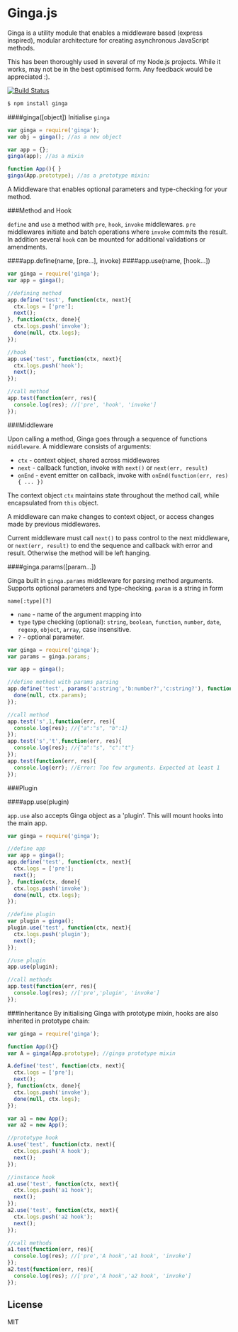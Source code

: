 # Ginga.js

Ginga is a utility module that enables a middleware based (express inspired), modular architecture for creating asynchronous JavaScript methods.

This has been thoroughly used in several of my Node.js projects. While it works, may not be in the best optimised form. Any feedback would be appreciated :).

[![Build Status](https://travis-ci.org/cshum/ginga.svg?branch=master)](https://travis-ci.org/cshum/ginga)

```bash
$ npm install ginga
```

####ginga([object])
Initialise `ginga`

```js
var ginga = require('ginga');
var obj = ginga(); //as a new object

var app = {};
ginga(app); //as a mixin

function App(){ }
ginga(App.prototype); //as a prototype mixin:
```

A Middleware that enables optional parameters and type-checking for your method.

###Method and Hook

`define` and `use` a method with `pre`, `hook`, `invoke` middlewares.
`pre` middlewares initiate and batch operations where `invoke` commits the result. 
In addition several `hook` can be mounted for additional validations or amendments.

####app.define(name, [pre...], invoke)
####app.use(name, [hook...])

```js
var ginga = require('ginga');
var app = ginga();

//defining method
app.define('test', function(ctx, next){
  ctx.logs = ['pre'];
  next();
}, function(ctx, done){
  ctx.logs.push('invoke');
  done(null, ctx.logs);
});

//hook
app.use('test', function(ctx, next){
  ctx.logs.push('hook');
  next();
});

//call method
app.test(function(err, res){
  console.log(res); //['pre', 'hook', 'invoke']
});
```

###Middleware

Upon calling a method, Ginga goes through a sequence of functions `middleware`. A middleware consists of arguments: 
* `ctx` - context object, shared across middlewares
* `next` - callback function, invoke with `next()` or `next(err, result)` 
* `onEnd` - event emitter on callback, invoke with `onEnd(function(err, res){ ... })`

The context object `ctx` maintains state throughout the method call, while encapsulated from `this` object.

A middleware can make changes to context object, or access changes made by previous middlewares.

Current middleware must call `next()` to pass control to the next middleware, or `next(err, result)` to end the sequence and callback with error and result.
Otherwise the method will be left hanging.

####ginga.params([param...])

Ginga built in `ginga.params` middleware for parsing method arguments. Supports optional parameters and type-checking.
`param` is a string in form 

`name[:type][?]`

* `name` - name of the argument mapping into
* `type` type checking (optional): `string`, `boolean`, `function`, `number`, `date`, `regexp`, `object`, `array`, case insensitive.
* `?` - optional parameter.

```js
var ginga = require('ginga');
var params = ginga.params;

var app = ginga();

//define method with params parsing
app.define('test', params('a:string','b:number?','c:string?'), function(ctx, done){
  done(null, ctx.params); 
});

//call method
app.test('s',1,function(err, res){
  console.log(res); //{"a":"s", "b":1}
});
app.test('s','t',function(err, res){
  console.log(res); //{"a":"s", "c":"t"}
});
app.test(function(err, res){
  console.log(err); //Error: Too few arguments. Expected at least 1
});
```

###Plugin

####app.use(plugin)

`app.use` also accepts Ginga object as a 'plugin'. This will mount hooks into the main app.

```js
var ginga = require('ginga');

//define app
var app = ginga(); 
app.define('test', function(ctx, next){
  ctx.logs = ['pre'];
  next();
}, function(ctx, done){
  ctx.logs.push('invoke');
  done(null, ctx.logs);
});

//define plugin
var plugin = ginga();
plugin.use('test', function(ctx, next){
  ctx.logs.push('plugin');
  next();
});

//use plugin
app.use(plugin);

//call methods
app.test(function(err, res){
  console.log(res); //['pre','plugin', 'invoke']
});
```

###Inheritance
By initialising Ginga with prototype mixin, hooks are also inherited in prototype chain:

```js
var ginga = require('ginga');

function App(){}
var A = ginga(App.prototype); //ginga prototype mixin

A.define('test', function(ctx, next){
  ctx.logs = ['pre'];
  next();
}, function(ctx, done){
  ctx.logs.push('invoke');
  done(null, ctx.logs);
});

var a1 = new App();
var a2 = new App();

//prototype hook
A.use('test', function(ctx, next){
  ctx.logs.push('A hook');
  next();
});

//instance hook
a1.use('test', function(ctx, next){
  ctx.logs.push('a1 hook');
  next();
});
a2.use('test', function(ctx, next){
  ctx.logs.push('a2 hook');
  next();
});

//call methods
a1.test(function(err, res){
  console.log(res); //['pre','A hook','a1 hook', 'invoke']
});
a2.test(function(err, res){
  console.log(res); //['pre','A hook','a2 hook', 'invoke']
});

```


## License

MIT
